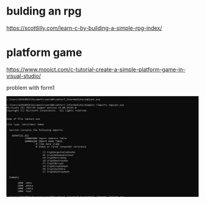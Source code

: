# bulding an rpg 

https://scottlilly.com/learn-c-by-building-a-simple-rpg-index/


# platform game

https://www.mooict.com/c-tutorial-create-a-simple-platform-game-in-visual-studio/

problem with form1

![](form1_err.png)